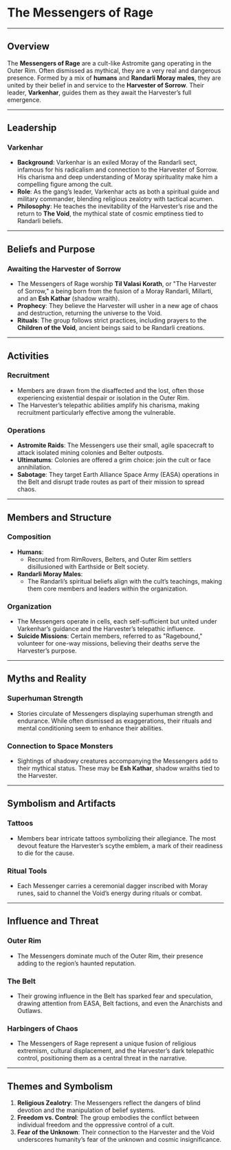 # The Messengers of Rage

---

## Overview
The **Messengers of Rage** are a cult-like Astromite gang operating in the Outer Rim. Often dismissed as mythical, they are a very real and dangerous presence. Formed by a mix of **humans** and **Randarli Moray males**, they are united by their belief in and service to the **Harvester of Sorrow**. Their leader, **Varkenhar**, guides them as they await the Harvester’s full emergence.

---

## Leadership

### Varkenhar
- **Background**: Varkenhar is an exiled Moray of the Randarli sect, infamous for his radicalism and connection to the Harvester of Sorrow. His charisma and deep understanding of Moray spirituality make him a compelling figure among the cult.
- **Role**: As the gang’s leader, Varkenhar acts as both a spiritual guide and military commander, blending religious zealotry with tactical acumen.
- **Philosophy**: He teaches the inevitability of the Harvester’s rise and the return to **The Void**, the mythical state of cosmic emptiness tied to Randarli beliefs.

---

## Beliefs and Purpose

### Awaiting the Harvester of Sorrow
- The Messengers of Rage worship **Til Valasi Korath**, or "The Harvester of Sorrow," a being born from the fusion of a Moray Randarli, Millarti, and an **Esh Kathar** (shadow wraith).
- **Prophecy**: They believe the Harvester will usher in a new age of chaos and destruction, returning the universe to the Void.
- **Rituals**: The group follows strict practices, including prayers to the **Children of the Void**, ancient beings said to be Randarli creations.

---

## Activities

### Recruitment
- Members are drawn from the disaffected and the lost, often those experiencing existential despair or isolation in the Outer Rim.
- The Harvester’s telepathic abilities amplify his charisma, making recruitment particularly effective among the vulnerable.

### Operations
- **Astromite Raids**: The Messengers use their small, agile spacecraft to attack isolated mining colonies and Belter outposts.
- **Ultimatums**: Colonies are offered a grim choice: join the cult or face annihilation.
- **Sabotage**: They target Earth Alliance Space Army (EASA) operations in the Belt and disrupt trade routes as part of their mission to spread chaos.

---

## Members and Structure

### Composition
- **Humans**:
  - Recruited from RimRovers, Belters, and Outer Rim settlers disillusioned with Earthside or Belt society.
- **Randarli Moray Males**:
  - The Randarli’s spiritual beliefs align with the cult’s teachings, making them core members and leaders within the organization.

### Organization
- The Messengers operate in cells, each self-sufficient but united under Varkenhar’s guidance and the Harvester’s telepathic influence.
- **Suicide Missions**: Certain members, referred to as "Ragebound," volunteer for one-way missions, believing their deaths serve the Harvester’s purpose.

---

## Myths and Reality

### Superhuman Strength
- Stories circulate of Messengers displaying superhuman strength and endurance. While often dismissed as exaggerations, their rituals and mental conditioning seem to enhance their abilities.

### Connection to Space Monsters
- Sightings of shadowy creatures accompanying the Messengers add to their mythical status. These may be **Esh Kathar**, shadow wraiths tied to the Harvester.

---

## Symbolism and Artifacts

### Tattoos
- Members bear intricate tattoos symbolizing their allegiance. The most devout feature the Harvester’s scythe emblem, a mark of their readiness to die for the cause.

### Ritual Tools
- Each Messenger carries a ceremonial dagger inscribed with Moray runes, said to channel the Void’s energy during rituals or combat.

---

## Influence and Threat

### Outer Rim
- The Messengers dominate much of the Outer Rim, their presence adding to the region’s haunted reputation.

### The Belt
- Their growing influence in the Belt has sparked fear and speculation, drawing attention from EASA, Belt factions, and even the Anarchists and Outlaws.

### Harbingers of Chaos
- The Messengers of Rage represent a unique fusion of religious extremism, cultural displacement, and the Harvester’s dark telepathic control, positioning them as a central threat in the narrative.

---

## Themes and Symbolism
1. **Religious Zealotry**: The Messengers reflect the dangers of blind devotion and the manipulation of belief systems.
2. **Freedom vs. Control**: The group embodies the conflict between individual freedom and the oppressive control of a cult.
3. **Fear of the Unknown**: Their connection to the Harvester and the Void underscores humanity’s fear of the unknown and cosmic insignificance.

